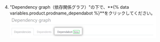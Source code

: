 4. "Dependency graph（依存関係グラフ）"の下で、**{% data variables.product.prodname_dependabot %}**をクリックしてください。 ![依存関係グラフ、{% data variables.product.prodname_dependabot %}タブ](/assets/images/help/dependabot/dependabot-tab-beta.png)
